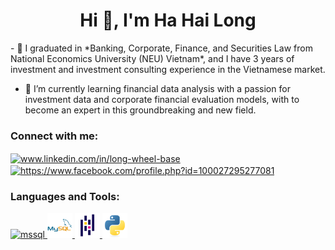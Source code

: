 <h1 align="center">Hi 👋, I'm Ha Hai Long</h1>
- 🔭 I graduated in *Banking, Corporate, Finance, and Securities Law from National Economics University (NEU) Vietnam*, and I have 3 years of investment and investment consulting experience in the Vietnamese market.

- 🌱 I’m currently learning financial data analysis with a passion for investment data and corporate financial evaluation models, with to become an expert in this groundbreaking and new field.

<h3 align="left">Connect with me:</h3>
<p align="left">
<a href="https://linkedin.com/in/www.linkedin.com/in/long-wheel-base" target="blank"><img align="center" src="https://raw.githubusercontent.com/rahuldkjain/github-profile-readme-generator/master/src/images/icons/Social/linked-in-alt.svg" alt="www.linkedin.com/in/long-wheel-base" height="30" width="40" /></a>
<a href="https://fb.com/https://www.facebook.com/profile.php?id=100027295277081" target="blank"><img align="center" src="https://raw.githubusercontent.com/rahuldkjain/github-profile-readme-generator/master/src/images/icons/Social/facebook.svg" alt="https://www.facebook.com/profile.php?id=100027295277081" height="30" width="40" /></a>
</p>

<h3 align="left">Languages and Tools:</h3>
<p align="left"> <a href="https://www.microsoft.com/en-us/sql-server" target="_blank" rel="noreferrer"> <img src="https://www.svgrepo.com/show/303229/microsoft-sql-server-logo.svg" alt="mssql" width="40" height="40"/> </a> <a href="https://www.mysql.com/" target="_blank" rel="noreferrer"> <img src="https://raw.githubusercontent.com/devicons/devicon/master/icons/mysql/mysql-original-wordmark.svg" alt="mysql" width="40" height="40"/> </a> <a href="https://pandas.pydata.org/" target="_blank" rel="noreferrer"> <img src="https://raw.githubusercontent.com/devicons/devicon/2ae2a900d2f041da66e950e4d48052658d850630/icons/pandas/pandas-original.svg" alt="pandas" width="40" height="40"/> </a> <a href="https://www.python.org" target="_blank" rel="noreferrer"> <img src="https://raw.githubusercontent.com/devicons/devicon/master/icons/python/python-original.svg" alt="python" width="40" height="40"/> </a> </p>

